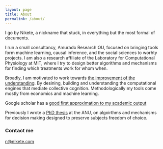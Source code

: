 ```yaml
---
layout: page
title: About
permalink: /about/
---
```


I go by Nikete, a nickname that stuck, in everything but the most formal of documents.

I run a small consultancy, Amurado Research OU, focused on bringing tools form machine learning, causal inference, and the social sciences to worhty projects. I am also a research affiliate of the Laboratory for Computational Physiology at MIT, where I try to design better algorithms and mechanisms for finding which treatments work for whom when.

Broadly, I am motivated to work towards [the improvement of the understanding](http://bactra.org/Spinoza/TIE/). By desining, building and understanding the computational engines that mediate collective cognition. Methodologically my tools come mostly from economics and machine learning.

Google scholar has a [good first approximation to my academic output](https://scholar.google.it/citations?hl=en&user=_2Z3DcoAAAAJ&view_op=list_works&sortby=pubdate)

Previously I wrote a [PhD thesis](https://github.com/nikete/thesis) at the ANU, on algoirthms and mechanisms for decision making designed to preserve subjects freedom of choice.

### Contact me

[n@nikete.com](mailto:n@nikete.com)
